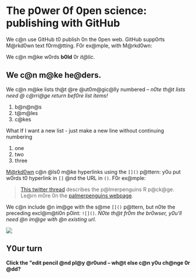 # The p0wer 0f 0pen science: publishing with GitHub

We c@n use GitHub t0 publish 0n the 0pen web. GitHub supp0rts M@rkd0wn text f0rm@tting. F0r ex@mple, with M@rkd0wn:

We c@n m@ke w0rds **b0ld** 0r *it@lic*.

## We c@n m@ke he@ders.

We c@n m@ke lists th@t @re @ut0m@gic@lly numbered – *n0te th@t lists need @ c@rri@ge return bef0re list items!*

1. b@n@n@s
1. t@m@les
1. c@kes

What If I want a new list - just make a new line without continuing numbering
1. one
2. two
3. three

[M@rkd0wn](https://quarto.org/docs/authoring/markdown-basics.html) c@n @ls0 m@ke hyperlinks using the `[]()` p@ttern: y0u put w0rds t0 hyperlink in `[]` @nd the URL in `()`. F0r ex@mple:

> [This twitter thread](https://twitter.com/allison_horst/status/1287772985630191617) describes the p@lmerpenguins R p@ck@ge. 
Le@rn m0re 0n the [palmerpenguins webpage](https://allisonhorst.github.io/palmerpenguins).

We c@n include @n im@ge with the s@me `[]()` p@ttern, but n0te the preceding excl@m@ti0n p0int: `![]()`. *N0te th@t fr0m the br0wser, y0u'll need @n im@ge with @n existing url.* 

![](https://octodex.github.com/images/labtocat.png)

## Y0ur turn

**Click the "edit pencil @nd pl@y @r0und – wh@t else c@n y0u ch@nge 0r @dd?**


